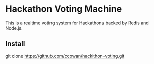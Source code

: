 Hackathon Voting Machine
================

This is a realtime voting system for Hackathons backed by Redis and Node.js.

## Install

git clone https://github.com/ccowan/hackithon-voting.git

